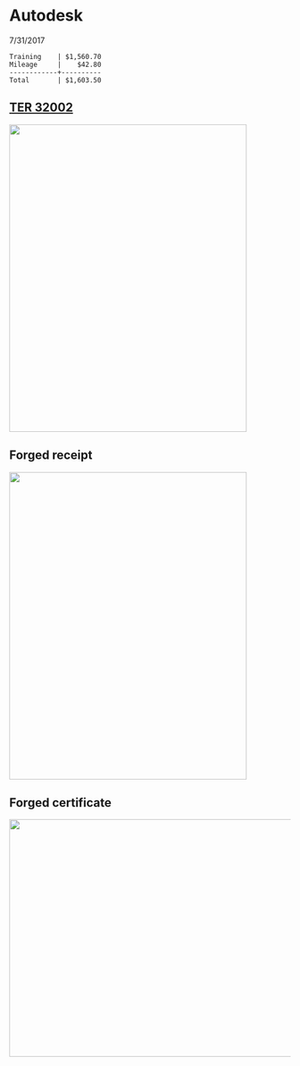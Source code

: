 # Autodesk
7/31/2017
```
Training    | $1,560.70
Mileage     |    $42.80
------------+----------
Total       | $1,603.50
```

## [TER 32002](https://oakstreetfalls.github.io/Evidence/Travel%20Expense%20Reimbursements/2017-07-31%20TER%20C%20SanAntonio%20AutoDesk%2032002.pdf)
<img src="https://oakstreetfalls.github.io/Analysis/Autodesk/2017-07-31%20TER%2032002%20Autodesk%20Receipt.jpg" width="425" height="550">

## Forged receipt
<img src="https://oakstreetfalls.github.io/Analysis/Autodesk/2017-07-31%20TER%2032002%20Autodesk%20Receipt.jpg" width="425" height="550">

## Forged certificate
<img src="https://oakstreetfalls.github.io/Analysis/Autodesk/2017-07-31%20TER%2032002%20C%20Autodesk%20Certificate.jpg" width="550" height="425">
